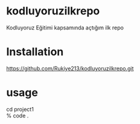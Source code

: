# kodluyoruzilkrepo
Kodluyoruz Eğitimi kapsamında açtığım ilk repo

# Installation
https://github.com/Rukiye213/kodluyoruzilkrepo.git

# usage
cd project1     
% code .
